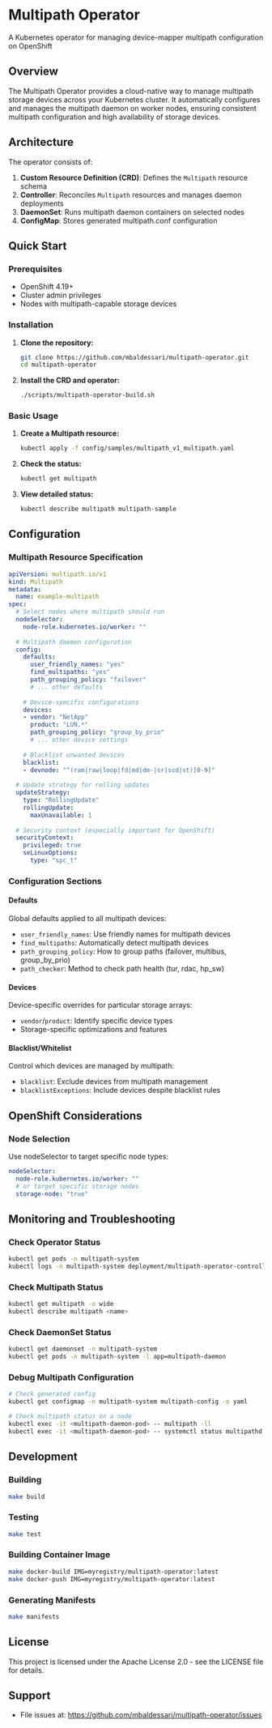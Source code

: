# Multipath Operator

A Kubernetes operator for managing device-mapper multipath configuration on OpenShift

## Overview

The Multipath Operator provides a cloud-native way to manage multipath storage
devices across your Kubernetes cluster. It automatically configures and manages
the multipath daemon on worker nodes, ensuring consistent multipath
configuration and high availability of storage devices.

## Architecture

The operator consists of:

1. **Custom Resource Definition (CRD)**: Defines the `Multipath` resource schema
1. **Controller**: Reconciles `Multipath` resources and manages daemon deployments
1. **DaemonSet**: Runs multipath daemon containers on selected nodes
1. **ConfigMap**: Stores generated multipath.conf configuration

## Quick Start

### Prerequisites

- OpenShift 4.19+
- Cluster admin privileges
- Nodes with multipath-capable storage devices

### Installation

1. **Clone the repository:**

   ```bash
   git clone https://github.com/mbaldessari/multipath-operator.git
   cd multipath-operator
   ```

1. **Install the CRD and operator:**

   ```bash
   ./scripts/multipath-operator-build.sh
   ```

### Basic Usage

1. **Create a Multipath resource:**

   ```bash
   kubectl apply -f config/samples/multipath_v1_multipath.yaml
   ```

1. **Check the status:**

   ```bash
   kubectl get multipath
   ```

1. **View detailed status:**

   ```bash
   kubectl describe multipath multipath-sample
   ```

## Configuration

### Multipath Resource Specification

```yaml
apiVersion: multipath.io/v1
kind: Multipath
metadata:
  name: example-multipath
spec:
  # Select nodes where multipath should run
  nodeSelector:
    node-role.kubernetes.io/worker: ""
  
  # Multipath daemon configuration
  config:
    defaults:
      user_friendly_names: "yes"
      find_multipaths: "yes"
      path_grouping_policy: "failover"
      # ... other defaults
    
    # Device-specific configurations
    devices:
    - vendor: "NetApp"
      product: "LUN.*"
      path_grouping_policy: "group_by_prio"
      # ... other device settings
    
    # Blacklist unwanted devices
    blacklist:
    - devnode: "^(ram|raw|loop|fd|md|dm-|sr|scd|st)[0-9]"
    
  # Update strategy for rolling updates
  updateStrategy:
    type: "RollingUpdate"
    rollingUpdate:
      maxUnavailable: 1
  
  # Security context (especially important for OpenShift)
  securityContext:
    privileged: true
    seLinuxOptions:
      type: "spc_t"
```

### Configuration Sections

#### Defaults

Global defaults applied to all multipath devices:

- `user_friendly_names`: Use friendly names for multipath devices
- `find_multipaths`: Automatically detect multipath devices
- `path_grouping_policy`: How to group paths (failover, multibus, group_by_prio)
- `path_checker`: Method to check path health (tur, rdac, hp_sw)

#### Devices

Device-specific overrides for particular storage arrays:

- `vendor`/`product`: Identify specific device types
- Storage-specific optimizations and features

#### Blacklist/Whitelist

Control which devices are managed by multipath:

- `blacklist`: Exclude devices from multipath management
- `blacklistExceptions`: Include devices despite blacklist rules

## OpenShift Considerations

### Node Selection

Use nodeSelector to target specific node types:

```yaml
nodeSelector:
  node-role.kubernetes.io/worker: ""
  # or target specific storage nodes
  storage-node: "true"
```

## Monitoring and Troubleshooting

### Check Operator Status

```bash
kubectl get pods -n multipath-system
kubectl logs -n multipath-system deployment/multipath-operator-controller-manager
```

### Check Multipath Status

```bash
kubectl get multipath -o wide
kubectl describe multipath <name>
```

### Check DaemonSet Status

```bash
kubectl get daemonset -n multipath-system
kubectl get pods -n multipath-system -l app=multipath-daemon
```

### Debug Multipath Configuration

```bash
# Check generated config
kubectl get configmap -n multipath-system multipath-config -o yaml

# Check multipath status on a node
kubectl exec -it <multipath-daemon-pod> -- multipath -ll
kubectl exec -it <multipath-daemon-pod> -- systemctl status multipathd
```

## Development

### Building

```bash
make build
```

### Testing

```bash
make test
```

### Building Container Image

```bash
make docker-build IMG=myregistry/multipath-operator:latest
make docker-push IMG=myregistry/multipath-operator:latest
```

### Generating Manifests

```bash
make manifests
```

## License

This project is licensed under the Apache License 2.0 - see the LICENSE file
for details.

## Support

- File issues at: <https://github.com/mbaldessari/multipath-operator/issues>
